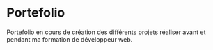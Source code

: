 # Portefolio
Portefolio en cours de création des différents projets réaliser avant et pendant ma formation de développeur web.
